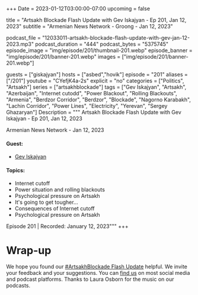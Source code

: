 +++
Date = 2023-01-12T03:00:00-07:00
upcoming = false

title = "Artsakh Blockade Flash Update with Gev Iskajyan - Ep 201, Jan 12, 2023"
subtitle = "Armenian News Network - Groong - Jan 12, 2023"

podcast_file = "12033011-artsakh-blockade-flash-update-with-gev-jan-12-2023.mp3"
podcast_duration = "444"
podcast_bytes = "5375745"
episode_image = "img/episode/201/thumbnail-201.webp"
episode_banner = "img/episode/201/banner-201.webp"
images = ["img/episode/201/banner-201.webp"]

guests = ["giskajyan"]
hosts = ["asbed","hovik"]
episode = "201"
aliases = ["/201"]
youtube = "CYefjK4a-2s"
explicit = "no"
categories = ["Politics", "Artsakh"]
series = ["artsakhblockade"]
tags = ["Gev Iskajyan", "Artsakh", "Azerbaijan", "Internet cutodd", "Power Blackout", "Rolling Blackouts", "Armenia", "Berdzor Corridor", "Berdzor", "Blockade", "Nagorno Karabakh", "Lachin Corridor", "Power Lines", "Electricity", "Yerevan", "Sergey Ghazaryan"]
Description = """
Artsakh Blockade Flash Update with Gev Iskajyan - Ep 201, Jan 12, 2023

Armenian News Network - Jan 12, 2023

#### Guest: 
* [Gev Iskajyan](/guest/giskajyan)

#### Topics:
* Internet cutoff
* Power situation and rolling blackouts
* Psychological pressure on Artsakh
* It's going to get tougher...
* Consequences of Internet cutoff
* Psychological pressure on Artsakh

Episode 201 | Recorded: January 12, 2023"""
+++

# Wrap-up

We hope you found our [#ArtsakhBlockade Flash Update](https://podcasts.groong.org/) helpful. We invite your feedback and your suggestions. You can [find us](https://linktr.ee/groong) on most social media and podcast platforms. Thanks to Laura Osborn for the music on our podcasts.
